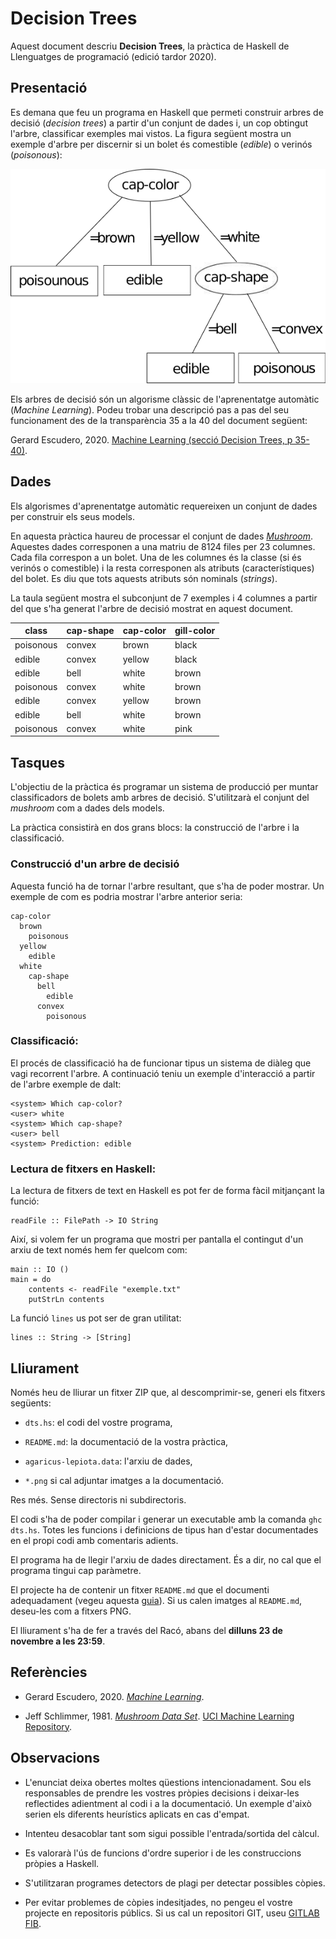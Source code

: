 # Decision Trees

Aquest document descriu **Decision Trees**, la pràctica de Haskell de 
Llenguatges de programació (edició tardor 2020).


## Presentació

Es demana que feu un programa en Haskell que permeti construir arbres de 
decisió (*decision trees*) a partir d'un conjunt de dades i, un cop obtingut 
l'arbre, classificar exemples mai vistos. La figura següent mostra un exemple
d'arbre per discernir si un bolet és comestible (*edible*) o verinós 
(*poisonous*):

![](dt.png)

Els arbres de decisió són un algorisme clàssic de l'aprenentatge automàtic 
(*Machine Learning*). Podeu trobar una descripció pas a pas del seu 
funcionament des de la transparència 35 a la 40 del document següent:

Gerard Escudero, 2020. [Machine Learning (secció Decision Trees, p 35-40)](https://gebakx.github.io/ml/#35).

## Dades

Els algorismes d'aprenentatge automàtic requereixen un conjunt de dades per 
construir els seus models.

En aquesta pràctica haureu de processar el conjunt de dades 
*[Mushroom](https://archive.ics.uci.edu/ml/datasets/Mushroom)*.
Aquestes dades corresponen a una matriu de 8124 files per 23 columnes.
Cada fila correspon a un bolet. Una de les columnes és la classe (si és verinós
o comestible) i la resta corresponen als atributs (característiques) del
bolet. Es diu que tots aquests atributs són nominals (*strings*).

La taula següent mostra el subconjunt de 7 exemples i 4 columnes a partir del
que s'ha generat l'arbre de decisió mostrat en aquest document.

| class | cap-shape | cap-color | gill-color |
|-------|-----------|-----------|------------|
| poisonous | convex | brown | black |
| edible | convex | yellow | black |
| edible | bell | white | brown |
| poisonous | convex | white | brown |
| edible | convex | yellow | brown |
| edible | bell | white | brown |
| poisonous | convex | white | pink |

## Tasques

L'objectiu de la pràctica és programar un sistema de producció per
muntar classificadors de bolets amb arbres de decisió. 
S'utilitzarà el conjunt del *mushroom* com a dades dels models.

La pràctica consistirà en dos grans blocs: la construcció de l'arbre i 
la classificació.

### Construcció d'un arbre de decisió

Aquesta funció ha de tornar l'arbre resultant, que s'ha de poder 
mostrar. Un exemple de com es podria mostrar l'arbre anterior seria:

```
cap-color
  brown
    poisonous
  yellow
    edible
  white
    cap-shape
      bell
        edible
      convex
        poisonous
```

### Classificació:

El procés de classificació ha de funcionar tipus un sistema de diàleg que
vagi recorrent l'arbre. A continuació teniu un exemple d'interacció a
partir de l'arbre exemple de dalt:

```
<system> Which cap-color?
<user> white
<system> Which cap-shape?
<user> bell
<system> Prediction: edible
```

### Lectura de fitxers en Haskell:

La lectura de fitxers de text en Haskell es pot fer de forma fàcil mitjançant la funció:

```
readFile :: FilePath -> IO String
```

Així, si volem fer un programa que mostri per pantalla el contingut 
d'un arxiu de text només hem fer quelcom com:

```
main :: IO ()
main = do
    contents <- readFile "exemple.txt"
    putStrLn contents
```

La funció `lines` us pot ser de gran utilitat:

```
lines :: String -> [String]
```

## Lliurament

Només heu de lliurar un fitxer ZIP que, al descomprimir-se,
generi els fitxers següents:

- `dts.hs`: el codi del vostre programa,

- `README.md`: la documentació de la vostra pràctica,

- `agaricus-lepiota.data`: l'arxiu de dades,

- `*.png` si cal adjuntar imatges a la documentació.

Res més. Sense directoris ni subdirectoris.

El codi s'ha de poder compilar i generar un executable amb la comanda
`ghc dts.hs`. Totes les funcions i
definicions de tipus han d'estar
documentades en el propi codi amb comentaris adients.

El programa ha de llegir l'arxiu de dades directament. 
És a dir, no cal que el programa tingui cap paràmetre.

El projecte ha de contenir un fitxer `README.md` que el documenti
adequadament (vegeu aquesta [guia](https://guides.github.com/features/wikis/#Formatting-a-readme)). Si us calen
imatges al `README.md`, deseu-les com a fitxers PNG.

El lliurament s'ha de fer a través del Racó, abans del **dilluns 23 de novembre a les
23:59**.

## Referències

- Gerard Escudero, 2020. *[Machine Learning](https://gebakx.github.io/ml/)*.

- Jeff Schlimmer, 1981. *[Mushroom Data Set](https://archive.ics.uci.edu/ml/datasets/Mushroom)*.
[UCI Machine Learning Repository](https://archive.ics.uci.edu/ml/index.php).

## Observacions

- L'enunciat deixa obertes moltes qüestions intencionadament. Sou els responsables de prendre les vostres
pròpies decisions i deixar-les reflectides adientment al codi i a la
documentació. Un exemple d'això serien els diferents heurístics aplicats en cas d'empat.

- Intenteu desacoblar tant som sigui possible l'entrada/sortida del càlcul.

- Es valorarà l'ús de funcions d'ordre superior i de les construccions pròpies a Haskell.

- S'utilitzaran programes detectors de plagi per detectar possibles còpies.

- Per evitar problemes de còpies indesitjades, no pengeu el vostre projecte en repositoris
públics. Si us cal un repositori GIT, useu [GITLAB
FIB](https://gitlab.fib.upc.edu/users/sign_in).
